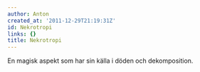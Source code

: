 ```yaml
---
author: Anton
created_at: '2011-12-29T21:19:31Z'
id: Nekrotropi
links: {}
title: Nekrotropi
---
```


En magisk aspekt som har sin källa i döden och dekomposition.
